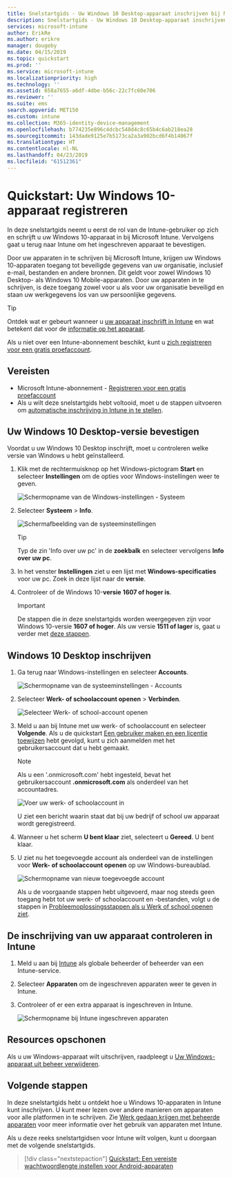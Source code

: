 ```yaml
---
title: Snelstartgids - Uw Windows 10 Desktop-apparaat inschrijven bij Microsoft Intune
description: Snelstartgids - Uw Windows 10 Desktop-apparaat inschrijven bij Microsoft Intune via de bedrijfsportal.
services: microsoft-intune
author: ErikRe
ms.author: erikre
manager: dougeby
ms.date: 04/15/2019
ms.topic: quickstart
ms.prod: ''
ms.service: microsoft-intune
ms.localizationpriority: high
ms.technology: ''
ms.assetid: 658a7655-a6df-4dbe-b56c-22c7fc60e706
ms.reviewer: ''
ms.suite: ems
search.appverid: MET150
ms.custom: intune
ms.collection: M365-identity-device-management
ms.openlocfilehash: b774235e896c4dcbc548d4c8c65b4c6ab218ea28
ms.sourcegitcommit: 143dade9125e7b5173ca2a3a902bcd6f4b14067f
ms.translationtype: HT
ms.contentlocale: nl-NL
ms.lasthandoff: 04/23/2019
ms.locfileid: "61512361"
---
```

# <a name="quickstart-enroll-your-windows-10-device"></a>Quickstart: Uw Windows 10-apparaat registreren

In deze snelstartgids neemt u eerst de rol van de Intune-gebruiker op zich en schrijft u uw Windows 10-apparaat in bij Microsoft Intune. Vervolgens gaat u terug naar Intune om het ingeschreven apparaat te bevestigen.

Door uw apparaten in te schrijven bij Microsoft Intune, krijgen uw Windows 10-apparaten toegang tot beveiligde gegevens van uw organisatie, inclusief e-mail, bestanden en andere bronnen. Dit geldt voor zowel Windows 10 Desktop- als Windows 10 Mobile-apparaten. Door uw apparaten in te schrijven, is deze toegang zowel voor u als voor uw organisatie beveiligd en staan uw werkgegevens los van uw persoonlijke gegevens.

> [!TIP]
> Ontdek wat er gebeurt wanneer u [uw apparaat inschrijft in Intune](/intune-user-help/what-happens-if-you-install-the-company-portal-app-and-enroll-your-device-in-intune-windows) en wat betekent dat voor de [informatie op het apparaat](/intune-user-help/what-info-can-your-company-see-when-you-enroll-your-device-in-intune).

Als u niet over een Intune-abonnement beschikt, kunt u [zich registreren voor een gratis proefaccount](free-trial-sign-up.md).

## <a name="prerequisites"></a>Vereisten

- Microsoft Intune-abonnement - [Registreren voor een gratis proefaccount](free-trial-sign-up.md)
- Als u wilt deze snelstartgids hebt voltooid, moet u de stappen uitvoeren om [automatische inschrijving in Intune in te stellen](quickstart-setup-auto-enrollment.md).

## <a name="confirm-your-windows-10-desktop-version"></a>Uw Windows 10 Desktop-versie bevestigen

Voordat u uw Windows 10 Desktop inschrijft, moet u controleren welke versie van Windows u hebt geïnstalleerd.

1. Klik met de rechtermuisknop op het Windows-pictogram **Start** en selecteer **Instellingen** om de opties voor Windows-instellingen weer te geven.

   ![Schermopname van de Windows-instellingen - Systeem](media/quickstart-enroll-windows-device/quickstart-enroll-windows-device-01.png)

2. Selecteer **Systeem** > **Info**. 

   ![Schermafbeelding van de systeeminstellingen](media/quickstart-enroll-windows-device/quickstart-enroll-windows-device-02.png)

    > [!TIP]
    > Typ de zin 'Info over uw pc' in de **zoekbalk** en selecteer vervolgens **Info over uw pc**.

3. In het venster **Instellingen** ziet u een lijst met **Windows-specificaties** voor uw pc. Zoek in deze lijst naar de **versie**.

4. Controleer of de Windows 10-**versie** **1607 of hoger is**.

    > [!IMPORTANT]
    > De stappen die in deze snelstartgids worden weergegeven zijn voor Windows 10-versie **1607 of hoger**. Als uw versie **1511 of lager** is, gaat u verder met [deze stappen](/intune-user-help/enroll-windows-10-device).  

## <a name="enroll-windows-10-desktop"></a>Windows 10 Desktop inschrijven

1. Ga terug naar Windows-instellingen en selecteer **Accounts**.

   ![Schermopname van de systeeminstellingen - Accounts](media/quickstart-enroll-windows-device/quickstart-enroll-windows-device-03.png)

2. Selecteer **Werk- of schoolaccount openen** > **Verbinden**.

    ![Selecteer Werk- of school-account openen](media/quickstart-enroll-windows-device/quickstart-enroll-windows-device-04.png)

3. Meld u aan bij Intune met uw werk- of schoolaccount en selecteer **Volgende**. Als u de quickstart [Een gebruiker maken en een licentie toewijzen](quickstart-create-user.md) hebt gevolgd, kunt u zich aanmelden met het gebruikersaccount dat u hebt gemaakt.

    > [!NOTE]
    > Als u een '.onmicrosoft.com' hebt ingesteld, bevat het gebruikersaccount **.onmicrosoft.com** als onderdeel van het accountadres. 

   ![Voer uw werk- of schoolaccount in](media/quickstart-enroll-windows-device/quickstart-enroll-windows-device-05.png)

    U ziet een bericht waarin staat dat bij uw bedrijf of school uw apparaat wordt geregistreerd.

4. Wanneer u het scherm **U bent klaar** ziet, selecteert u **Gereed**. U bent klaar.

5. U ziet nu het toegevoegde account als onderdeel van de instellingen voor **Werk- of schoolaccount openen** op uw Windows-bureaublad.

   ![Schermopname van nieuw toegevoegde account](media/quickstart-enroll-windows-device/quickstart-enroll-windows-device-06.png)

    Als u de voorgaande stappen hebt uitgevoerd, maar nog steeds geen toegang hebt tot uw werk- of schoolaccount en -bestanden, volgt u de stappen in [Probleemoplossingsstappen als u Werk of school openen ziet](/intune-user-help/troubleshoot-your-windows-10-device-windows#troubleshooting-steps-to-follow-if-you-see-access-work-or-school).

## <a name="confirm-your-device-enrollment-in-intune"></a>De inschrijving van uw apparaat controleren in Intune

1. Meld u aan bij [Intune](https://aka.ms/intuneportal) als globale beheerder of beheerder van een Intune-service.
2. Selecteer **Apparaten** om de ingeschreven apparaten weer te geven in Intune.
3. Controleer of er een extra apparaat is ingeschreven in Intune.

   ![Schermopname bij Intune ingeschreven apparaten](media/quickstart-enroll-windows-device/quickstart-enroll-windows-device-07.png)

## <a name="clean-up-resources"></a>Resources opschonen

Als u uw Windows-apparaat wilt uitschrijven, raadpleegt u [Uw Windows-apparaat uit beheer verwijderen](/intune-user-help/unenroll-your-device-from-intune-windows).

## <a name="next-steps"></a>Volgende stappen

In deze snelstartgids hebt u ontdekt hoe u Windows 10-apparaten in Intune kunt inschrijven. U kunt meer lezen over andere manieren om apparaten voor alle platformen in te schrijven. Zie [Werk gedaan krijgen met beheerde apparaten](/intune-user-help/use-managed-devices-to-get-work-done) voor meer informatie over het gebruik van apparaten met Intune.

Als u deze reeks snelstartgidsen voor Intune wilt volgen, kunt u doorgaan met de volgende snelstartgids.

> [!div class="nextstepaction"]
> [Quickstart: Een vereiste wachtwoordlengte instellen voor Android-apparaten](quickstart-set-password-length-android.md)
